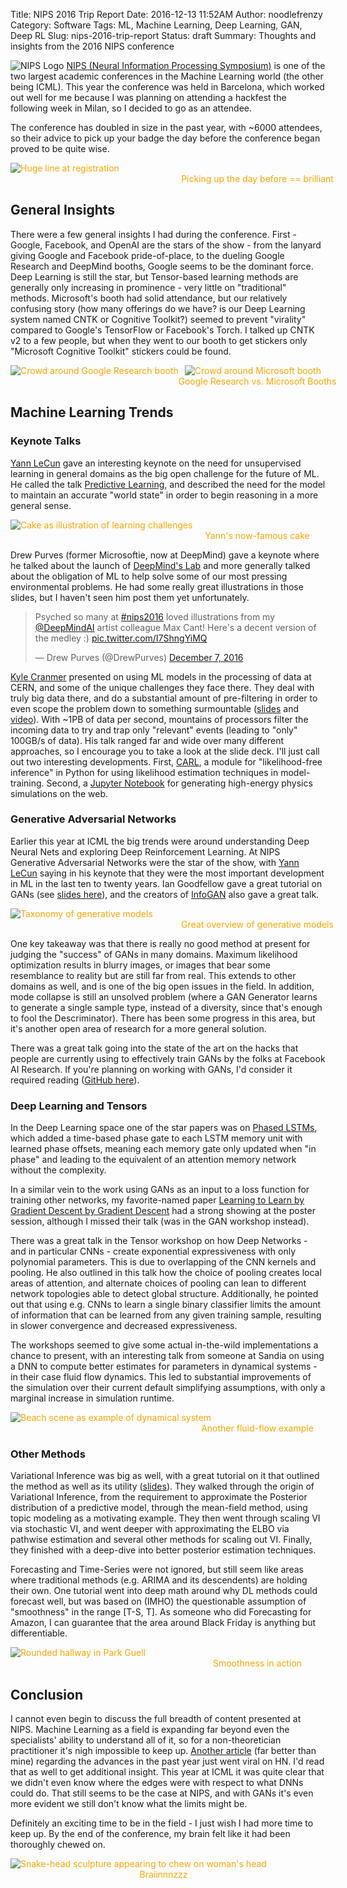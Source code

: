 Title: NIPS 2016 Trip Report
Date: 2016-12-13 11:52AM
Author: noodlefrenzy
Category: Software
Tags: ML, Machine Learning, Deep Learning, GAN, Deep RL
Slug: nips-2016-trip-report
Status: draft
Summary: Thoughts and insights from the 2016 NIPS conference 

![NIPS Logo](../images/NipsLogoSmall.png "NIPS Logo")
[NIPS (Neural Information Processing Symposium)](https://nips.cc) is one of the two largest academic conferences in the Machine Learning world (the other being ICML). This year the conference was held in Barcelona, which worked out well for me because I was planning on attending a hackfest the following week in Milan, so I decided to go as an attendee. 

The conference has doubled in size in the past year, with ~6000 attendees, so their advice to pick up your badge the day before the conference began proved to be quite wise.

<a style='text-decoration: none; color: orange;'>
<img src="../images/nips2016-registration-line.jpg" alt="Huge line at registration"/>
<div style="width:790px;text-align:center;">Picking up the day before == brilliant</div>
</a>

## General Insights

There were a few general insights I had during the conference. First - Google, Facebook, and OpenAI are the stars of the show - from the lanyard giving Google and Facebook pride-of-place, to the dueling Google Research and DeepMind booths, Google seems to be the dominant force. Deep Learning is still the star, but Tensor-based learning methods are generally only increasing in prominence - very little on "traditional" methods. Microsoft's booth had solid attendance, but our relatively confusing story (how many offerings do we have? is our Deep Learning system named CNTK or Cognitive Toolkit?) seemed to prevent "virality" compared to Google's TensorFlow or Facebook's Torch. I talked up CNTK v2 to a few people, but when they went to our booth to get stickers only "Microsoft Cognitive Toolkit" stickers could be found.

<a style='text-decoration: none; color: orange'>
<img src="../images/nips2016-google-research-booth.jpg" alt="Crowd around Google Research booth" style="float:left;margin-right:10px"/>
<img src="../images/nips2016-microsoft-booth.jpg" alt="Crowd around Microsoft booth"/>
<div style="width:790px;text-align:center;">Google Research vs. Microsoft Booths</div>
</a>

## Machine Learning Trends

### Keynote Talks

[Yann LeCun](https://en.wikipedia.org/wiki/Yann_LeCun) gave an interesting keynote on the need for unsupervised learning in general domains as the big open challenge for the future of ML. He called the talk [Predictive Learning](https://drive.google.com/file/d/0BxKBnD5y2M8NREZod0tVdW5FLTQ/view), and described the need for the model to maintain an accurate "world state" in order to begin reasoning in a more general sense.

<a style='text-decoration: none; color: orange;'>
<img src="../images/yanns-cake.png" alt="Cake as illustration of learning challenges"/>
<div style="width:790px;text-align:center;">Yann's now-famous cake</div>
</a>

Drew Purves (former Microsoftie, now at DeepMind) gave a keynote where he talked about the launch of [DeepMind's Lab](https://github.com/deepmind/lab) and more generally talked about the obligation of ML to help solve some of our most pressing environmental problems. He had some really great illustrations in those slides, but I haven't seen him post them yet unfortunately.

<blockquote class="twitter-tweet" data-lang="en"><p lang="en" dir="ltr">Psyched so many at <a href="https://twitter.com/hashtag/nips2016?src=hash">#nips2016</a> loved illustrations from my <a href="https://twitter.com/DeepMindAI">@DeepMindAI</a> artist colleague Max Cant! Here&#39;s a decent version of the medley :) <a href="https://t.co/I7ShngYiMQ">pic.twitter.com/I7ShngYiMQ</a></p>&mdash; Drew Purves (@DrewPurves) <a href="https://twitter.com/DrewPurves/status/806427029306560512">December 7, 2016</a></blockquote>
<script async src="//platform.twitter.com/widgets.js" charset="utf-8"></script>

[Kyle Cranmer](https://en.wikipedia.org/wiki/Kyle_Cranmer) presented on using ML models in the processing of data at CERN, and some of the unique challenges they face there. They deal with truly big data there, and do a substantial amount of pre-filtering in order to even scope the problem down to something surmountable ([slides](https://figshare.com/articles/NIPS_2016_Keynote_Machine_Learning_Likelihood_Free_Inference_in_Particle_Physics/4291565/1) and [video](https://cds.cern.ch/record/1541893)). With ~1PB of data per second, mountains of processors filter the incoming data to try and trap only "relevant" events (leading to "only" 100GB/s of data). His talk ranged far and wide over many different approaches, so I encourage you to take a look at the slide deck. I'll just call out two interesting developments. First, [CARL](http://diana-hep.org/carl/), a module for "likelihood-free inference" in Python for using likelihood estimation techniques in model-training. Second, a [Jupyter Notebook](https://github.com/lukasheinrich/weinberg-test) for generating high-energy physics simulations on the web. 

### Generative Adversarial Networks

Earlier this year at ICML the big trends were around understanding Deep Neural Nets and exploring Deep Reinforcement Learning. At NIPS Generative Adversarial Networks were the star of the show, with [Yann LeCun](https://en.wikipedia.org/wiki/Yann_LeCun) saying in his keynote that they were the most important development in ML in the last ten to twenty years. Ian Goodfellow gave a great tutorial on GANs (see [slides here](http://www.iangoodfellow.com/slides/2016-12-04-NIPS.pdf)), and the creators of [InfoGAN](https://arxiv.org/abs/1606.03657v1) also gave a great talk.

<a style='text-decoration: none; color: orange;'>
<img src="../images/goodfellow-generative-taxonomy.png" alt="Taxonomy of generative models"/>
<div style="width:790px;text-align:center;">Great overview of generative models</div>
</a>

One key takeaway was that there is really no good method at present for judging the "success" of GANs in many domains. Maximum likelihood optimization results in blurry images, or images that bear some resemblance to reality but are still far from real. This extends to other domains as well, and is one of the big open issues in the field. In addition, mode collapse is still an unsolved problem (where a GAN Generator learns to generate a single sample type, instead of a diversity, since that's enough to fool the Descriminator). There has been some progress in this area, but it's another open area of research for a more general solution.

There was a great talk going into the state of the art on the hacks that people are currently using to effectively train GANs by the folks at Facebook AI Research. If you're planning on working with GANs, I'd consider it required reading ([GitHub here](https://github.com/soumith/ganhacks)).

### Deep Learning and Tensors

In the Deep Learning space one of the star papers was on [Phased LSTMs](https://arxiv.org/abs/1610.09513v1), which added a time-based phase gate to each LSTM memory unit with learned phase offsets, meaning each memory gate only updated when "in phase" and leading to the equivalent of an attention memory network without the complexity. 

In a similar vein to the work using GANs as an input to a loss function for training other networks, my favorite-named paper [Learning to Learn by Gradient Descent by Gradient Descent](https://arxiv.org/abs/1606.04474) had a strong showing at the poster session, although I missed their talk (was in the GAN workshop instead).

There was a great talk in the Tensor workshop on how Deep Networks - and in particular CNNs - create exponential expressiveness with only polynomial parameters. This is due to overlapping of the CNN kernels and pooling. He also outlined in this talk how the choice of pooling creates local areas of attention, and alternate choices of pooling can lean to different network topologies able to detect global structure. Additionally, he pointed out that using e.g. CNNs to learn a single binary classifier limits the amount of information that can be learned from any given training sample, resulting in slower convergence and decreased expressiveness.

The workshops seemed to give some actual in-the-wild implementations a chance to present, with an interesting talk from someone at Sandia on using a DNN to compute better estimates for parameters in dynamical systems - in their case fluid flow dynamics. This led to substantial improvements of the simulation over their current default simplifying assumptions, with only a marginal increase in simulation runtime.

<a style='text-decoration: none; color: orange;'>
<img src="../images/bcn-beach.jpg" alt="Beach scene as example of dynamical system"/>
<div style="width:790px;text-align:center;">Another fluid-flow example</div>
</a>

### Other Methods

Variational Inference was big as well, with a great tutorial on it that outlined the method as well as its utility ([slides](http://www.cs.columbia.edu/~blei/talks/2016_NIPS_VI_tutorial.pdf)). They walked through the origin of Variational Inference, from the requirement to approximate the Posterior distribution of a predictive model, through the mean-field method, using topic modeling as a motivating example. They then went through scaling VI via stochastic VI, and went deeper with approximating the ELBO via pathwise estimation and several other methods for scaling out VI. Finally, they finished with a deep-dive into better posterior estimation techniques.

Forecasting and Time-Series were not ignored, but still seem like areas where traditional methods (e.g. ARIMA and its descendents) are holding their own. One tutorial went into deep math around why DL methods could forecast well, but was based on (IMHO) the questionable assumption of "smoothness" in the range [T-S, T]. As someone who did Forecasting for Amazon, I can guarantee that the area around Black Friday is anything but differentiable. 

<a style='text-decoration: none; color: orange;'>
<img src="../images/smooth-surfaces-were-a-theme.jpg" alt="Rounded hallway in Park Guell"/>
<div style="width:790px;text-align:center;">Smoothness in action</div>
</a>

## Conclusion

I cannot even begin to discuss the full breadth of content presented at NIPS. Machine Learning as a field is expanding far beyond even the specialists' ability to understand all of it, so for a non-theoretician practitioner it's nigh impossible to keep up. [Another article](https://tryolabs.com/blog/2016/12/06/major-advancements-deep-learning-2016/) (far better than mine) regarding the advances in the past year just went viral on HN. I'd read that as well to get additional insight. This year at ICML it was quite clear that we didn't even know where the edges were with respect to what DNNs could do. That still seems to be the case at NIPS, and with GANs it's even more evident we still don't know what the limits might be. 

Definitely an exciting time to be in the field - I just wish I had more time to keep up. By the end of the conference, my brain felt like it had been thoroughly chewed on.

<a style='text-decoration: none; color: orange;'>
<img src="../images/brain-eaten.jpg" alt="Snake-head sculpture appearing to chew on woman's head"/>
<div style="width:490px;text-align:center;">Braiinnnzzz</div>
</a>
